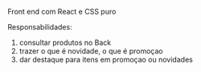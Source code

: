 Front end com React e CSS puro

Responsabilidades:
1. consultar produtos no Back
3. trazer o que é novidade, o que é promoçao
4. dar destaque para itens em promoçao ou novidades